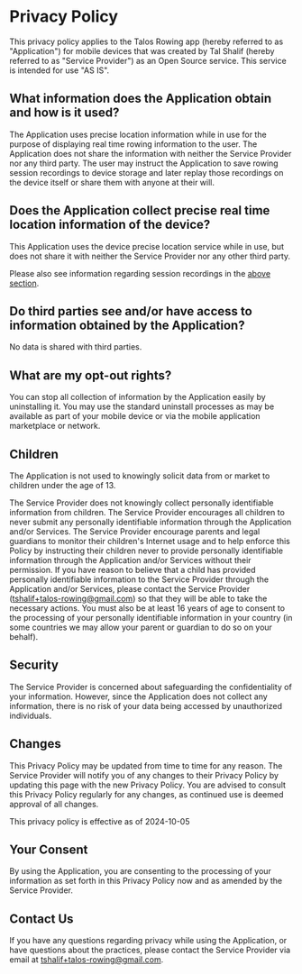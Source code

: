 # Privacy Policy

This privacy policy applies to the Talos Rowing app (hereby referred to as "Application") for mobile devices that was created by Tal Shalif (hereby referred to as "Service Provider") as an Open Source service. This service is intended for use "AS IS".

## What information does the Application obtain and how is it used?

The Application uses precise location information while in use for the purpose
of displaying real time rowing information to the user. The Application does
not share the information with neither the Service Provider nor any third party.
The user may instruct the Application to save rowing session recordings to device
storage and later replay those recordings on the device itself or share them with anyone
at their will.

## Does the Application collect precise real time location information of the device?

This Application uses the device precise location service while in use, but does not
share it with neither the Service Provider nor any other third party.

Please also see information regarding session recordings in the
[above section](#what-information-does-the-application-obtain-and-how-is-it-used).

## Do third parties see and/or have access to information obtained by the Application?

No data is shared with third parties.

## What are my opt-out rights?

You can stop all collection of information by the Application easily by uninstalling it.
You may use the standard uninstall processes as may be available as part of your mobile device
or via the mobile application marketplace or network.

## Children

The Application is not used to knowingly solicit data from or market to children under the age of 13.

The Service Provider does not knowingly collect personally identifiable information from children. The Service Provider encourages all children to never submit any personally identifiable information through the Application and/or Services. The Service Provider encourage parents and legal guardians to monitor their children's Internet usage and to help enforce this Policy by instructing their children never to provide personally identifiable information through the Application and/or Services without their permission. If you have reason to believe that a child has provided personally identifiable information to the Service Provider through the Application and/or Services, please contact the Service Provider (tshalif+talos-rowing@gmail.com) so that they will be able to take the necessary actions. You must also be at least 16 years of age to consent to the processing of your personally identifiable information in your country (in some countries we may allow your parent or guardian to do so on your behalf).

## Security

The Service Provider is concerned about safeguarding the confidentiality of your information. However, since the Application does not collect any information, there is no risk of your data being accessed by unauthorized individuals.

## Changes

This Privacy Policy may be updated from time to time for any reason. The Service Provider will notify you of any changes to their Privacy Policy by updating this page with the new Privacy Policy. You are advised to consult this Privacy Policy regularly for any changes, as continued use is deemed approval of all changes.

This privacy policy is effective as of 2024-10-05

## Your Consent

By using the Application, you are consenting to the processing of your information as set forth in this Privacy Policy now and as amended by the Service Provider.

## Contact Us

If you have any questions regarding privacy while using the Application, or have questions about the practices, please contact the Service Provider via email at tshalif+talos-rowing@gmail.com.
